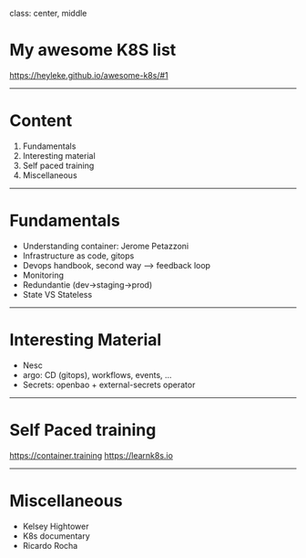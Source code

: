 class: center, middle

# My awesome K8S list

https://heyleke.github.io/awesome-k8s/#1

---

# Content

1. Fundamentals
2. Interesting material
3. Self paced training
4. Miscellaneous

---

# Fundamentals

* Understanding container: Jerome Petazzoni
* Infrastructure as code, gitops
* Devops handbook, second way --> feedback loop
* Monitoring
* Redundantie (dev->staging->prod)
* State VS Stateless

---

# Interesting Material

* Nesc
* argo: CD (gitops), workflows, events, ...
* Secrets: openbao + external-secrets operator

---

# Self Paced training
https://container.training
https://learnk8s.io

---

# Miscellaneous

* Kelsey Hightower
* K8s documentary
* Ricardo Rocha

